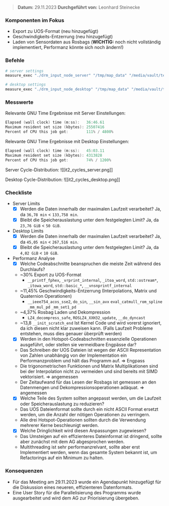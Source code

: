 
>  **Datum:** 29.11.2023
>  **Durchgeführt von:** Leonhard Steinecke

### Komponenten im Fokus
-  Export zu UOS-Format (neu hinzugefügt)
- Geschwindigkeits-Entzerrung (neu hinzugefügt)
- Laden von Sensordaten aus Rosbags (**WICHTIG:** noch nicht vollständig implementiert, Performanz könnte sich noch ändern!)

### Befehle

```bash
# server settings
measure_exec "./drm_input_node_server" "/tmp/map_data" "/media/vault/test_results/it2/server"

# desktop settings
measure_exec "./drm_input_node_desktop" "/tmp/map_data" "/media/vault/test_results/it2/desktop"
```

### Messwerte

Relevante GNU Time Ergebnisse mit Server Einstellungen:
```go
Elapsed (wall clock) time (m:ss):   36:46.61
Maximum resident set size (kbytes): 25507416
Percent of CPU this job got:        111% / 4800%
```

Relevante GNU Time Ergebnisse mit Desktop Einstellungen:
```go
Elapsed (wall clock) time (m:ss):   45:03.11
Maximum resident set size (kbytes): 4313828
Percent of CPU this job got:        74% / 1200%
```

Server Cycle-Distribution:
![[it2_cycles_server.png]]

Desktop Cycle-Distribution:
![[it2_cycles_desktop.png]]

### Checkliste
- Server Limits
	- [x] Werden die Daten innerhalb der maximalen Laufzeit verarbeitet?
		Ja, da `36,78 min` < `133,758 min`.
	- [x] Bleibt die Speicherauslastung unter dem festgelegten Limit?
		Ja, da `23,76 GiB` < `50 GiB`.
- Desktop Limits
	- [x] Werden die Daten innerhalb der maximalen Laufzeit verarbeitet?
		Ja, da `45,05 min` < `267,516 min`.
	- [x] Bleibt die Speicherauslastung unter dem festgelegten Limit?
		Ja, da `4,02 GiB` < `10 GiB`.
- Performanz Analyse
	- [x] Welche Codeabschnitte beanspruchen die meiste Zeit während des Durchlaufs?
	-  ~30%  Export zu UOS-Format
		- `__printf_fphex`, `_vrprint_internal`, `_itoa_word`, `std::ostream*`, `_itowa_word`, `std::basic_*`, `__vnsnprintf_internal`  
	-  ~11,45% Geschwindigkeits-Entzerrung (Interpolations, Matrix und Quaternion Operationen)
		- `__ieee754_acos_sse2`, `do_sin`, `__sin_avx`  `eval_catmull_rom_spline` `_mm_mul_pd` `_mm_set1_pd` 
	- ~4,37% Rosbag Laden und Dekompression
		-  `LZ4_decompress_safe`, `ROSLZ4_XXH32_update`, `__do_dyncast`
	- ~13,8 `__init_scratch_end` Ist Kernel Code und wird vorerst ignoriert, da ich diesen nicht klar zuweisen kann. (Falls Laufzeit Probleme entstehen, muss dies genauer überprüft werden)
	- [x] Werden in den Hotspot-Codeabschnitten essenzielle Operationen ausgeführt, oder stellen sie vermeidbare Engpässe dar?
	- Das Schreiben der UOS Dateien ist wegen der ASCII Representation von Zahlen unabhängig von der Implementation ein Performanzproblem und hält das Programm auf.  => Engpass
	- Die trigonometrischen Funktionen und Matrix Multiplikationen sind bei der Interpolation nicht zu vermeiden und sind bereits mit SIMD vektorisiert. => angemessen
	- Der Zeitaufwand für das Lesen der Rosbags ist gemessen an den Datenmengen und Dekompressionsoperationen adäquat. => angemessen
	- [x] Welche Teile des System sollten angepasst werden, um die Laufzeit oder Speicherauslastung zu reduzieren?
	- Das UOS Dateienformat sollte durch ein nicht ASCII Format ersetzt werden, um die Anzahl der nötigen Operationen zu verringern.
	- Alle drei Hotspot-Operationen sollten durch die Verwendung mehrerer Kerne beschleunigt werden. 
	- [x] Welche Dringlichkeit wird diesen Anpassungen zugewiesen?
	- Das Umsteigen auf ein effizienteres Dateinformat ist dringend, sollte aber zunächst mit dem AG abgesprochen werden.
	- Multithreading ist sehr performanzrelvant, sollte aber erst Implementiert werden, wenn das gesamte System bekannt ist, um Refactorings auf ein Minimum zu halten.

### Konsequenzen
- Für das Meeting am 29.11.2023 wurde ein Agendapunkt hinzugefügt für die Diskussion eines neueren, effizienteren Datenformats.
- Eine User Story für die Parallelisierung des Programms wurde ausgearbeitet und wird dem AG zur Priorisierung übergeben.